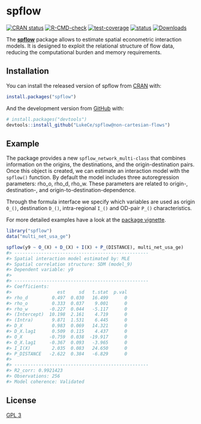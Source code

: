 
<!-- README.md is generated from README.Rmd. Please edit that file -->

# spflow

<!-- badges: start -->

[![CRAN
status](https://www.r-pkg.org/badges/version/spflow)](https://CRAN.R-project.org/package=spflow)
[![R-CMD-check](https://github.com/LukeCe/spflow/workflows/R-CMD-check/badge.svg)](https://github.com/LukeCe/spflow/actions)
[![test-coverage](https://codecov.io/gh/LukeCe/spflow/branch/master/graph/badge.svg)](https://github.com/LukeCe/spflow/actions)
[![status](https://tinyverse.netlify.com/badge/spflow)](https://CRAN.R-project.org/package=spflow)
[![Downloads](https://cranlogs.r-pkg.org/badges/spflow?color=brightgreen)](https://www.r-pkg.org/pkg/spflow)
<!-- badges: end -->

The [**spflow**](https://lukece.github.io/spflow/) package allows to
estimate spatial econometric interaction models. It is designed to
exploit the relational structure of flow data, reducing the
computational burden and memory requirements.

## Installation

You can install the released version of spflow from
[CRAN](https://CRAN.R-project.org/package=spflow) with:

``` r
install.packages("spflow")
```

And the development version from
[GitHub](https://github.com/LukeCe/spflow/) with:

``` r
# install.packages("devtools")
devtools::install_github("LukeCe/spflow@non-cartesian-flows")
```

## Example

The package provides a new `spflow_network_multi-class` that combines
information on the origins, the destinations, and the origin-destination
pairs. Once this object is created, we can estimate an interaction model
with the `spflow()` function. By default the model includes three
autoregression parameters: rho_o, rho_d, rho_w. These parameters are
related to origin-, destination-, and origin-to-destination-dependence.

Through the formula interface we specify which variables are used as
origin `O_()`, destination `D_()`, intra-regional `I_()` and OD-pair
`P_()` characteristics.

For more detailed examples have a look at the [package
vignette](https://lukece.github.io/spflow/articles/paris_commute_flows.html).

``` r
library("spflow")
data("multi_net_usa_ge")

spflow(y9 ~ O_(X) + D_(X) + I(X) + P_(DISTANCE), multi_net_usa_ge)
#> --------------------------------------------------
#> Spatial interaction model estimated by: MLE  
#> Spatial correlation structure: SDM (model_9)
#> Dependent variable: y9
#> 
#> --------------------------------------------------
#> Coefficients:
#>                 est     sd   t.stat  p.val
#> rho_d         0.497  0.030   16.499      0
#> rho_o         0.333  0.037    9.001      0
#> rho_w        -0.227  0.044   -5.117      0
#> (Intercept)  10.198  2.161    4.719      0
#> (Intra)       9.871  1.531    6.445      0
#> D_X           0.983  0.069   14.321      0
#> D_X.lag1      0.509  0.115    4.437      0
#> O_X          -0.759  0.038  -19.917      0
#> O_X.lag1     -0.367  0.093   -3.965      0
#> I_I(X)        2.035  0.083   24.650      0
#> P_DISTANCE   -2.622  0.384   -6.829      0
#> 
#> --------------------------------------------------
#> R2_corr: 0.9921423  
#> Observations: 256  
#> Model coherence: Validated
```

## License

[GPL 3](https://www.r-project.org/Licenses/GPL-3)
